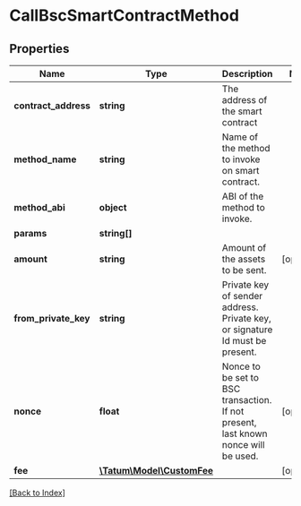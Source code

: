 # CallBscSmartContractMethod

## Properties

Name | Type | Description | Notes
------------ | ------------- | ------------- | -------------
**contract_address** | **string** | The address of the smart contract |
**method_name** | **string** | Name of the method to invoke on smart contract. |
**method_abi** | **object** | ABI of the method to invoke. |
**params** | **string[]** |  |
**amount** | **string** | Amount of the assets to be sent. | [optional]
**from_private_key** | **string** | Private key of sender address. Private key, or signature Id must be present. |
**nonce** | **float** | Nonce to be set to BSC transaction. If not present, last known nonce will be used. | [optional]
**fee** | [**\Tatum\Model\CustomFee**](CustomFee.md) |  | [optional]

[[Back to Index]](../index.md)
